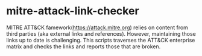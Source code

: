 # mitre-attack-link-checker
MITRE ATT&amp;CK famework(https://attack.mitre.org) relies on content from third parties (aka external links and references). However, maintaining those links up to date is challenging. This scripts traverses the ATT&amp;CK enterprise matrix and checks the links and reports those that are broken.
